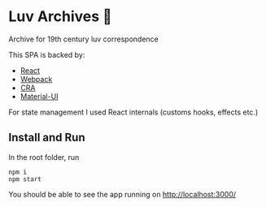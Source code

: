 # Luv Archives :love_letter:

Archive for 19th century luv correspondence  

This SPA is backed by:

- [React](https://reactjs.org/)
- [Webpack](https://webpack.js.org/)
- [CRA](https://reactjs.org/docs/create-a-new-react-app.html)
- [Material-UI](https://material-ui.com/)

For state management I used React internals (customs hooks, effects etc.)

## Install and Run
In the root folder, run

```
npm i
npm start
```

You should be able to see the app running on [http://localhost:3000/](http://localhost:3000/)
